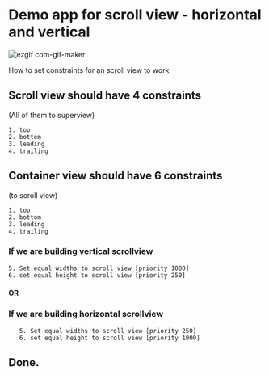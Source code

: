 #  Demo app for scroll view - horizontal and vertical

![ezgif com-gif-maker](https://user-images.githubusercontent.com/52130832/156348895-815e3ef4-e89d-47f4-a868-8bf8dc89d5b2.gif)


How to set constraints for an scroll view to work

## Scroll view should have 4 constraints 
(All of them to superview)

    1. top
    2. bottom
    3. leading
    4. trailing

## Container view should have 6 constraints
(to scroll view)
    
    1. top
    2. bottom
    3. leading
    4. trailing

   
   ### If we are building vertical scrollview
    
    5. Set equal widths to scroll view [priority 1000]
    6. set equal height to scroll view [priority 250]
    
   #### OR
   
   ### If we are building horizontal scrollview
   
       5. Set equal widths to scroll view [priority 250]
       6. set equal height to scroll view [priority 1000]


## Done.
